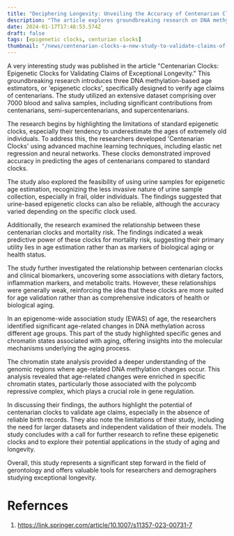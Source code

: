 ```yaml
---
title: "Deciphering Longevity: Unveiling the Accuracy of Centenarian Clocks in Age Estimation"
description: "The article explores groundbreaking research on DNA methylation-based Centenarian Clocks, offering improved age estimation for centenarians and insights into the molecular mechanisms of aging. The study delves into the limitations of standard epigenetic clocks, the potential of urine samples in age estimation, and the intricate relationship between these clocks, mortality risk, and clinical biomarkers."
date: 2024-01-17T17:48:53.574Z
draft: false
tags: [epigenetic clocks, centurian clocks]
thumbnail: "/news/centenarian-clocks-a-new-study-to-validate-claims-of-exceptional-longevity/thumb.webp"
---
```


A very interesting study was published in the article "Centenarian Clocks: Epigenetic Clocks for Validating Claims of Exceptional Longevity." This groundbreaking research introduces three DNA methylation-based age estimators, or 'epigenetic clocks', specifically designed to verify age claims of centenarians. The study utilized an extensive dataset comprising over 7000 blood and saliva samples, including significant contributions from centenarians, semi-supercentenarians, and supercentenarians.

The research begins by highlighting the limitations of standard epigenetic clocks, especially their tendency to underestimate the ages of extremely old individuals. To address this, the researchers developed 'Centenarian Clocks' using advanced machine learning techniques, including elastic net regression and neural networks. These clocks demonstrated improved accuracy in predicting the ages of centenarians compared to standard clocks.

The study also explored the feasibility of using urine samples for epigenetic age estimation, recognizing the less invasive nature of urine sample collection, especially in frail, older individuals. The findings suggested that urine-based epigenetic clocks can also be reliable, although the accuracy varied depending on the specific clock used.

Additionally, the research examined the relationship between these centenarian clocks and mortality risk. The findings indicated a weak predictive power of these clocks for mortality risk, suggesting their primary utility lies in age estimation rather than as markers of biological aging or health status.

The study further investigated the relationship between centenarian clocks and clinical biomarkers, uncovering some associations with dietary factors, inflammation markers, and metabolic traits. However, these relationships were generally weak, reinforcing the idea that these clocks are more suited for age validation rather than as comprehensive indicators of health or biological aging.

In an epigenome-wide association study (EWAS) of age, the researchers identified significant age-related changes in DNA methylation across different age groups. This part of the study highlighted specific genes and chromatin states associated with aging, offering insights into the molecular mechanisms underlying the aging process.

The chromatin state analysis provided a deeper understanding of the genomic regions where age-related DNA methylation changes occur. This analysis revealed that age-related changes were enriched in specific chromatin states, particularly those associated with the polycomb repressive complex, which plays a crucial role in gene regulation.

In discussing their findings, the authors highlight the potential of centenarian clocks to validate age claims, especially in the absence of reliable birth records. They also note the limitations of their study, including the need for larger datasets and independent validation of their models. The study concludes with a call for further research to refine these epigenetic clocks and to explore their potential applications in the study of aging and longevity.

Overall, this study represents a significant step forward in the field of gerontology and offers valuable tools for researchers and demographers studying exceptional longevity.

# Refernces

1. https://link.springer.com/article/10.1007/s11357-023-00731-7